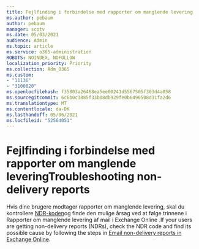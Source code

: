 ```yaml
---
title: Fejlfinding i forbindelse med rapporter om manglende levering
ms.author: pebaum
author: pebaum
manager: scotv
ms.date: 05/03/2021
audience: Admin
ms.topic: article
ms.service: o365-administration
ROBOTS: NOINDEX, NOFOLLOW
localization_priority: Priority
ms.collection: Adm_O365
ms.custom:
- "11136"
- "3100020"
ms.openlocfilehash: f35803a26468ea5ee00241d5567505f303d4a058
ms.sourcegitcommit: 6c6b0c3885f33b08db929fe0b6496508d31fa2d6
ms.translationtype: MT
ms.contentlocale: da-DK
ms.lasthandoff: 05/06/2021
ms.locfileid: "52564051"
---
```

# <a name="troubleshooting-non-delivery-reports"></a><span data-ttu-id="b669e-102">Fejlfinding i forbindelse med rapporter om manglende levering</span><span class="sxs-lookup"><span data-stu-id="b669e-102">Troubleshooting non-delivery reports</span></span>

<span data-ttu-id="b669e-103">Hvis dine brugere modtager rapporter om manglende levering, skal du kontrollere [NDR-koden](https://docs.microsoft.com/exchange/mail-flow-best-practices/non-delivery-reports-in-exchange-online/non-delivery-reports-in-exchange-online)og finde den mulige årsag ved at følge trinnene i Rapporter om manglende levering af mail i Exchange Online .</span><span class="sxs-lookup"><span data-stu-id="b669e-103">If your users are getting non-delivery reports (NDRs), check the NDR code and find its possible cause by following the steps in [Email non-delivery reports in Exchange Online](https://docs.microsoft.com/exchange/mail-flow-best-practices/non-delivery-reports-in-exchange-online/non-delivery-reports-in-exchange-online).</span></span>